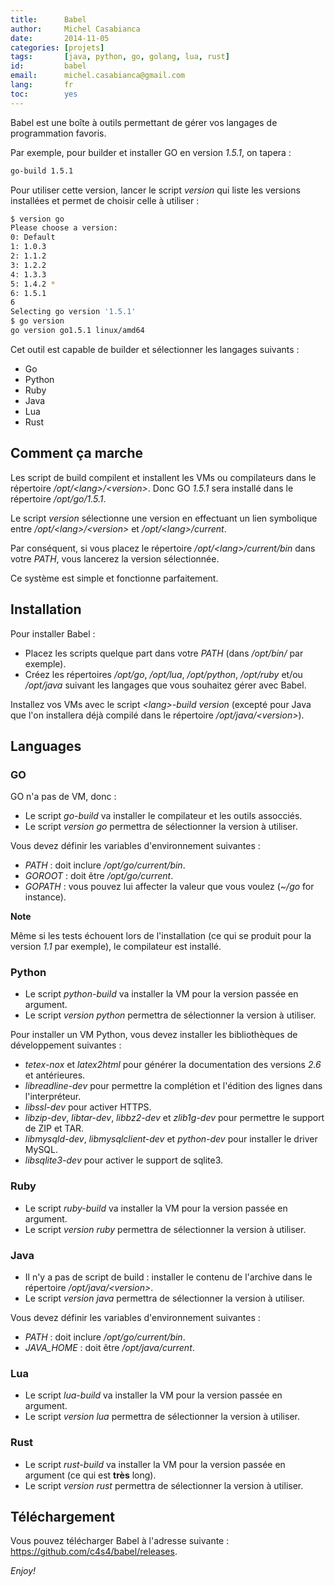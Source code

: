 ```yaml
---
title:      Babel
author:     Michel Casabianca
date:       2014-11-05
categories: [projets]
tags:       [java, python, go, golang, lua, rust]
id:         babel
email:      michel.casabianca@gmail.com
lang:       fr
toc:        yes
---
```


Babel est une boîte à outils permettant de gérer vos langages de programmation favoris.

<!--more-->

Par exemple, pour builder et installer GO en version *1.5.1*, on tapera :

```bash
go-build 1.5.1
```

Pour utiliser cette version, lancer le script *version* qui liste les versions installées et permet de choisir celle à utiliser :

```bash
$ version go
Please choose a version:
0: Default
1: 1.0.3
2: 1.1.2
3: 1.2.2
4: 1.3.3
5: 1.4.2 *
6: 1.5.1
6
Selecting go version '1.5.1'
$ go version
go version go1.5.1 linux/amd64
```

Cet outil est capable de builder et sélectionner les langages suivants :

- Go
- Python
- Ruby
- Java
- Lua
- Rust

Comment ça marche
-----------------

Les script de build compilent et installent les VMs ou compilateurs dans le répertoire */opt/\<lang\>/\<version\>*. Donc GO *1.5.1* sera installé dans le répertoire  */opt/go/1.5.1*.

Le script *version* sélectionne une version en effectuant un lien symbolique entre */opt/\<lang\>/\<version\>* et */opt/\<lang\>/current*.

Par conséquent, si vous placez le répertoire */opt/\<lang\>/current/bin* dans votre *PATH*, vous lancerez la version sélectionnée.

Ce système est simple et fonctionne parfaitement.

Installation
------------

Pour installer Babel :

- Placez les scripts quelque part dans votre *PATH* (dans */opt/bin/* par exemple).
- Créez les répertoires */opt/go*, */opt/lua*, */opt/python*, */opt/ruby* et/ou */opt/java* suivant les langages que vous souhaitez gérer avec Babel.

Installez vos VMs avec le script *\<lang\>-build version* (excepté pour Java que l'on installera déjà compilé dans le répertoire */opt/java/\<version\>*).

Languages
---------

### GO

GO n'a pas de VM, donc :

- Le script *go-build* va installer le compilateur et les outils assocciés.
- Le script *version go* permettra de sélectionner la version à utiliser.

Vous devez définir les variables d'environnement suivantes :

-   *PATH* : doit inclure */opt/go/current/bin*.
-   *GOROOT* : doit être */opt/go/current*.
-   *GOPATH* : vous pouvez lui affecter la valeur que vous voulez (*\~/go* for instance).

**Note**

Même si les tests échouent lors de l'installation (ce qui se produit pour la version *1.1* par exemple), le compilateur est installé.

### Python

-   Le script *python-build* va installer la VM pour la version passée en argument.
-   Le script *version python* permettra de sélectionner la version à utiliser.

Pour installer un VM Python, vous devez installer les bibliothèques de développement suivantes :

- *tetex-nox* et *latex2html* pour générer la documentation des versions *2.6* et antérieures.
- *libreadline-dev* pour permettre la complétion et l'édition des lignes dans l'interpréteur.
- *libssl-dev* pour activer HTTPS.
- *libzip-dev*, *libtar-dev*, *libbz2-dev* et *zlib1g-dev* pour permettre le support de ZIP et TAR.
- *libmysqld-dev*, *libmysqlclient-dev* et *python-dev* pour installer le driver MySQL.
- *libsqlite3-dev* pour activer le support de sqlite3.

### Ruby

- Le script *ruby-build* va installer la VM pour la version passée en argument.
- Le script *version ruby* permettra de sélectionner la version à utiliser.

### Java

- Il n'y a pas de script de build : installer le contenu de l'archive dans le répertoire */opt/java/\<version\>*.
- Le script *version java* permettra de sélectionner la version à utiliser.

Vous devez définir les variables d'environnement suivantes :

- *PATH* : doit inclure */opt/go/current/bin*.
- *JAVA\_HOME* : doit être */opt/java/current*.

### Lua

- Le script *lua-build* va installer la VM pour la version passée en argument.
- Le script *version lua* permettra de sélectionner la version à utiliser.

### Rust

- Le script *rust-build* va installer la VM pour la version passée en argument (ce qui est **très** long).
- Le script *version rust* permettra de sélectionner la version à utiliser.

Téléchargement
--------------

Vous pouvez télécharger Babel à l'adresse suivante : <https://github.com/c4s4/babel/releases>.

*Enjoy!*
